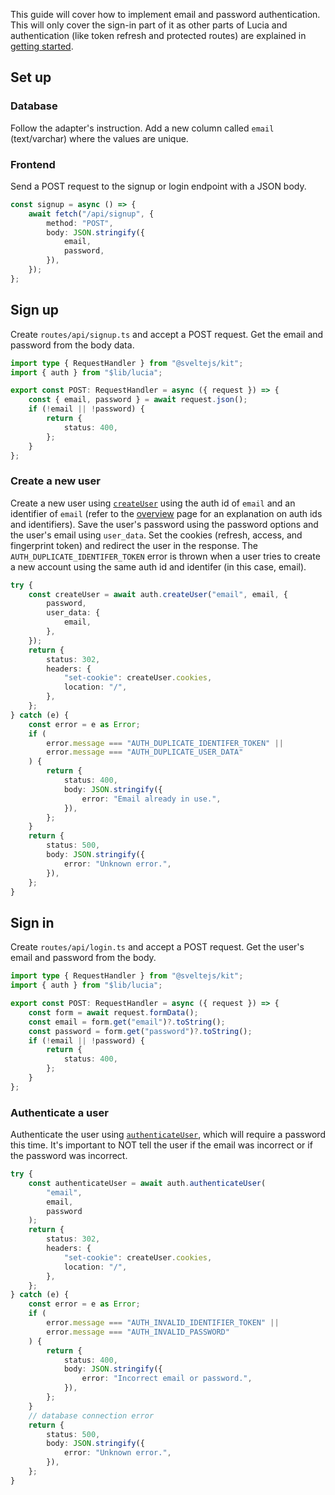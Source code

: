 This guide will cover how to implement email and password authentication. This will only cover the sign-in part of it as other parts of Lucia and authentication (like token refresh and protected routes) are explained in [getting started](/getting-started).

## Set up

### Database

Follow the adapter's instruction. Add a new column called `email` (text/varchar) where the values are unique.

### Frontend

Send a POST request to the signup or login endpoint with a JSON body.

```ts
const signup = async () => {
    await fetch("/api/signup", {
        method: "POST",
        body: JSON.stringify({
            email,
            password,
        }),
    });
};
```

## Sign up

Create `routes/api/signup.ts` and accept a POST request. Get the email and password from the body data.

```ts
import type { RequestHandler } from "@sveltejs/kit";
import { auth } from "$lib/lucia";

export const POST: RequestHandler = async ({ request }) => {
    const { email, password } = await request.json();
    if (!email || !password) {
        return {
            status: 400,
        };
    }
};
```

### Create a new user

Create a new user using [`createUser`](/server-apis#createuser) using the auth id of `email` and an identifier of `email` (refer to the [overview](/overview) page for an explanation on auth ids and identifiers). Save the user's password using the password options and the user's email using `user_data`. Set the cookies (refresh, access, and fingerprint token) and redirect the user in the response. The `AUTH_DUPLICATE_IDENTIFER_TOKEN` error is thrown when a user tries to create a new account using the same auth id and identifer (in this case, email).

```ts
try {
    const createUser = await auth.createUser("email", email, {
        password,
        user_data: {
            email,
        },
    });
    return {
        status: 302,
        headers: {
            "set-cookie": createUser.cookies,
            location: "/",
        },
    };
} catch (e) {
    const error = e as Error;
    if (
        error.message === "AUTH_DUPLICATE_IDENTIFER_TOKEN" ||
        error.message === "AUTH_DUPLICATE_USER_DATA"
    ) {
        return {
            status: 400,
            body: JSON.stringify({
                error: "Email already in use.",
            }),
        };
    }
    return {
        status: 500,
        body: JSON.stringify({
            error: "Unknown error.",
        }),
    };
}
```

## Sign in

Create `routes/api/login.ts` and accept a POST request. Get the user's email and password from the body.

```ts
import type { RequestHandler } from "@sveltejs/kit";
import { auth } from "$lib/lucia";

export const POST: RequestHandler = async ({ request }) => {
    const form = await request.formData();
    const email = form.get("email")?.toString();
    const password = form.get("password")?.toString();
    if (!email || !password) {
        return {
            status: 400,
        };
    }
};
```

### Authenticate a user

Authenticate the user using [`authenticateUser`](/server-apis#authenticateuser), which will require a password this time. It's important to NOT tell the user if the email was incorrect or if the password was incorrect.

```ts
try {
    const authenticateUser = await auth.authenticateUser(
        "email",
        email,
        password
    );
    return {
        status: 302,
        headers: {
            "set-cookie": createUser.cookies,
            location: "/",
        },
    };
} catch (e) {
    const error = e as Error;
    if (
        error.message === "AUTH_INVALID_IDENTIFIER_TOKEN" ||
        error.message === "AUTH_INVALID_PASSWORD"
    ) {
        return {
            status: 400,
            body: JSON.stringify({
                error: "Incorrect email or password.",
            }),
        };
    }
    // database connection error
    return {
        status: 500,
        body: JSON.stringify({
            error: "Unknown error.",
        }),
    };
}
```
